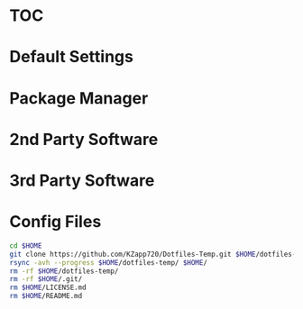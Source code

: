 # TOC

# Default Settings

# Package Manager

# 2nd Party Software

# 3rd Party Software

# Config Files

```sh
cd $HOME
git clone https://github.com/KZapp720/Dotfiles-Temp.git $HOME/dotfiles-temp/
rsync -avh --progress $HOME/dotfiles-temp/ $HOME/
rm -rf $HOME/dotfiles-temp/
rm -rf $HOME/.git/
rm $HOME/LICENSE.md
rm $HOME/README.md
```

